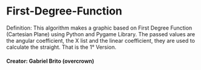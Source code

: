 # First-Degree-Function

Definition: This algorithm makes a graphic based on First Degree Function (Cartesian Plane) using Python and Pygame Library. The passed values are the angular coefficient, the X list and the linear coefficient, they are used to calculate the straight. That is the 1° Version.

#### Creator: Gabriel Brito (overcrown)
